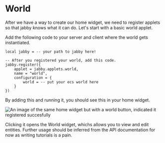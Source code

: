 # World

After we have a way to create our home widget, we need to register applets so
that jabby knows what it can do. Let's start with a basic world applet.

Add the following code to your server and client where the world gets instantiated.

```luau
local jabby = -- your path to jabby here!

-- After you registered your world, add this code.
jabby.register({
    applet = jabby.applets.world,
    name = "world",
    configuration = {
        world = -- put your ecs world here
    }
})
```

By adding this and running it, you should see this in your home widget.

![An image of the same home widget but with a world button, indicated it registered succesfully](/getting-started-2.png)

Clicking it opens the World widget, whichs allows you to view and edit entities.
Further usage should be inferred from the API documentation for now as writing
tutorials is a pain.

